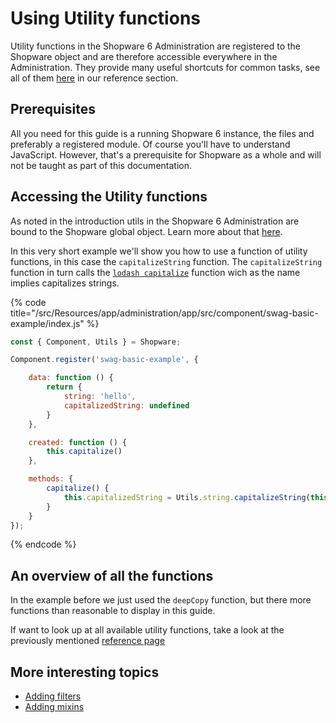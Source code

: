 # Using Utility functions

Utility functions in the Shopware 6 Administration are registered to the Shopware object and are therefore accessible everywhere in the Administration. They provide many useful shortcuts for common tasks, see all of them [here](../../../../resources/references/core-reference/administration-reference/utils.md) in our reference section.

## Prerequisites

All you need for this guide is a running Shopware 6 instance, the files and preferably a registered module. Of course you'll have to understand JavaScript. However, that's a prerequisite for Shopware as a whole and will not be taught as part of this documentation.

## Accessing the Utility functions

As noted in the introduction utils in the Shopware 6 Administration are bound to the Shopware global object. Learn more about that [here](the-shopware-object.md).

In this very short example we'll show you how to use a function of utility functions, in this case the `capitalizeString` function. The `capitalizeString` function in turn calls the [`lodash capitalize`](https://lodash.com/docs/4.17.15#capitalize) function wich as the name implies capitalizes strings.

{% code title="<plugin-root>/src/Resources/app/administration/app/src/component/swag-basic-example/index.js" %}

```javascript
const { Component, Utils } = Shopware;

Component.register('swag-basic-example', {

    data: function () {
        return {
            string: 'hello',
            capitalizedString: undefined
        }
    },

    created: function () {
        this.capitalize()
    },

    methods: {
        capitalize() {
            this.capitalizedString = Utils.string.capitalizeString(this.string);
        }
    }
});
```

{% endcode %}

## An overview of all the functions

In the example before we just used the `deepCopy` function, but there more functions than reasonable to display in this guide.

If want to look up at all available utility functions, take a look at the previously mentioned [reference page](../../../../resources/references/core-reference/administration-reference/utils.md)

## More interesting topics

* [Adding filters](add-filter.md)
* [Adding mixins](add-mixins.md)
